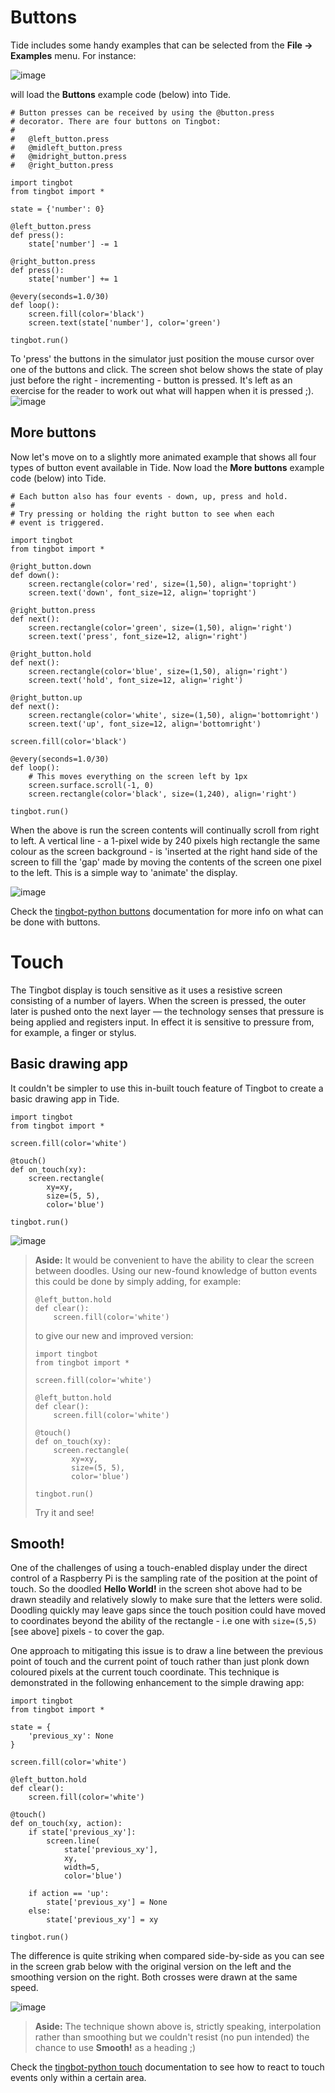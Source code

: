 Buttons
=======

Tide includes some handy examples that can be selected from the **File -&gt; Examples** menu. For instance:

![image](images/TingbotBT001.png)

will load the **Buttons** example code (below) into Tide.

    # Button presses can be received by using the @button.press
    # decorator. There are four buttons on Tingbot:
    #
    #   @left_button.press
    #   @midleft_button.press
    #   @midright_button.press
    #   @right_button.press

    import tingbot
    from tingbot import *

    state = {'number': 0}

    @left_button.press
    def press():
        state['number'] -= 1

    @right_button.press
    def press():
        state['number'] += 1

    @every(seconds=1.0/30)
    def loop():
        screen.fill(color='black')
        screen.text(state['number'], color='green')

    tingbot.run()

To 'press' the buttons in the simulator just position the mouse cursor over one of the buttons and click. The screen shot below shows the state of play just before the right - incrementing - button is pressed. It's left as an exercise for the reader to work out what will happen when it is pressed ;).
 ![image](images/TingbotBT002.png)

More buttons
-------------
Now let's move on to a slightly more animated example that shows all four types of button event available in Tide. Now load the **More buttons** example code (below) into Tide.

    # Each button also has four events - down, up, press and hold.
    #
    # Try pressing or holding the right button to see when each
    # event is triggered.

    import tingbot
    from tingbot import *

    @right_button.down
    def down():
        screen.rectangle(color='red', size=(1,50), align='topright')
        screen.text('down', font_size=12, align='topright')

    @right_button.press
    def next():
        screen.rectangle(color='green', size=(1,50), align='right')
        screen.text('press', font_size=12, align='right')

    @right_button.hold
    def next():
        screen.rectangle(color='blue', size=(1,50), align='right')
        screen.text('hold', font_size=12, align='right')

    @right_button.up
    def next():
        screen.rectangle(color='white', size=(1,50), align='bottomright')
        screen.text('up', font_size=12, align='bottomright')

    screen.fill(color='black')

    @every(seconds=1.0/30)
    def loop():
        # This moves everything on the screen left by 1px
        screen.surface.scroll(-1, 0)
        screen.rectangle(color='black', size=(1,240), align='right')

    tingbot.run()

When the above is run the screen contents will continually scroll from right to left. A vertical line - a 1-pixel wide by 240 pixels high rectangle the same colour as the screen background - is 'inserted at the right hand side of the screen to fill the 'gap' made by moving the contents of the screen one pixel to the left. This is a simple way to 'animate' the display. 

 ![image](images/TingbotBT008.png)

Check the [tingbot-python buttons](https://tingbot-python.readthedocs.io/en/latest/buttons.html) documentation for more info on what can be done with buttons.

Touch
=====
The Tingbot display is touch sensitive as it uses a resistive screen consisting of a number of layers. When the screen is pressed, the outer later is pushed onto the next layer — the technology senses that pressure is being applied and registers input. In effect it is sensitive to pressure from, for example, a finger or stylus.

Basic drawing app
-----------------
It couldn't be simpler to use this in-built touch feature of Tingbot to create a basic drawing app in Tide.

    import tingbot
    from tingbot import *

    screen.fill(color='white')

    @touch()
    def on_touch(xy):
        screen.rectangle(
            xy=xy,
            size=(5, 5),
            color='blue')

    tingbot.run()

 ![image](images/TingbotBT010.png)

> **Aside:**
> It would be convenient to have the ability to clear the screen between doodles. Using our new-found knowledge of button events this could be done by simply adding, for example:
> 
>     @left_button.hold
>     def clear():
>         screen.fill(color='white')
> 
> to give our new and improved version:
>
>     import tingbot
>     from tingbot import *
> 
>     screen.fill(color='white')
> 
>     @left_button.hold
>     def clear():
>         screen.fill(color='white')
> 
>     @touch()
>     def on_touch(xy):
>         screen.rectangle(
>             xy=xy,
>             size=(5, 5),
>             color='blue')
> 
>     tingbot.run()
>
> Try it and see!

Smooth!
-------

One of the challenges of using a touch-enabled display under the direct control of a Raspberry Pi is the sampling rate of the position at the point of touch. So the doodled **Hello World!** in the screen shot above had to be drawn steadily and relatively slowly to make sure that the letters were solid. Doodling quickly may leave gaps since the touch position could have moved to coordinates beyond the ability of the rectangle - i.e one with ```size=(5,5)``` [see above] pixels - to cover the gap.

One approach to mitigating this issue is to draw a line between the previous point of touch and the current point of touch rather than just plonk down coloured pixels at the current touch coordinate. This technique is demonstrated in the following enhancement to the simple drawing app:

    import tingbot
    from tingbot import *

    state = {
        'previous_xy': None
    }

    screen.fill(color='white')

    @left_button.hold
    def clear():
        screen.fill(color='white')

    @touch()
    def on_touch(xy, action):
        if state['previous_xy']:
            screen.line(
                state['previous_xy'],
                xy,
                width=5,
                color='blue')

        if action == 'up':
            state['previous_xy'] = None
        else:
            state['previous_xy'] = xy

    tingbot.run()

The difference is quite striking when compared side-by-side as you can see in the screen grab below with the original version on the left and the smoothing version on the right. Both crosses were drawn at the same speed.

 ![image](images/TingbotBT012.png)

> **Aside:**
> The technique shown above is, strictly speaking, interpolation rather than smoothing but we couldn't resist (no pun intended) the chance to use **Smooth!** as a heading ;)

Check the [tingbot-python touch](https://tingbot-python.readthedocs.io/en/latest/touch.html) documentation to see how to react to touch events only within a certain area.
